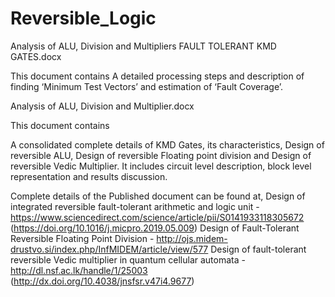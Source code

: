# Reversible_Logic
Analysis of ALU, Division and Multipliers
FAULT TOLERANT KMD GATES.docx

This document contains 
A detailed processing steps and description of finding ‘Minimum Test Vectors’ and estimation of ‘Fault Coverage’.

Analysis of ALU, Division and Multiplier.docx

This document contains 

A consolidated complete details of KMD Gates, its characteristics, Design of reversible ALU, Design of reversible Floating point division and Design of reversible Vedic Multiplier. It includes circuit level description, block level representation and results discussion.


Complete details of the Published document can be found at, 
Design of integrated reversible fault-tolerant arithmetic and logic unit - https://www.sciencedirect.com/science/article/pii/S0141933118305672 (https://doi.org/10.1016/j.micpro.2019.05.009)
Design of Fault-Tolerant Reversible Floating Point Division - http://ojs.midem-drustvo.si/index.php/InfMIDEM/article/view/577
Design of fault-tolerant reversible Vedic multiplier in quantum cellular automata - http://dl.nsf.ac.lk/handle/1/25003 (http://dx.doi.org/10.4038/jnsfsr.v47i4.9677)
